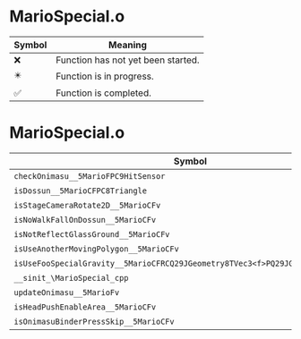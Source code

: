 # MarioSpecial.o
| Symbol | Meaning 
| ------------- | ------------- 
| :x: | Function has not yet been started. 
| :eight_pointed_black_star: | Function is in progress. 
| :white_check_mark: | Function is completed. 


# MarioSpecial.o
| Symbol | Decompiled? |
| ------------- | ------------- |
| `checkOnimasu__5MarioFPC9HitSensor` | :x: |
| `isDossun__5MarioCFPC8Triangle` | :x: |
| `isStageCameraRotate2D__5MarioCFv` | :x: |
| `isNoWalkFallOnDossun__5MarioCFv` | :x: |
| `isNotReflectGlassGround__5MarioCFv` | :x: |
| `isUseAnotherMovingPolygon__5MarioCFv` | :x: |
| `isUseFooSpecialGravity__5MarioCFRCQ29JGeometry8TVec3<f>PQ29JGeometry8TVec3<f>` | :x: |
| `__sinit_\MarioSpecial_cpp` | :x: |
| `updateOnimasu__5MarioFv` | :x: |
| `isHeadPushEnableArea__5MarioCFv` | :x: |
| `isOnimasuBinderPressSkip__5MarioCFv` | :x: |
